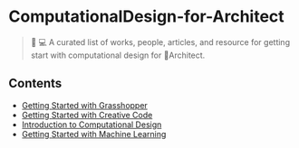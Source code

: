 # ComputationalDesign-for-Architect
> :robot: :computer: A curated list of works, people, articles, and resource for getting start with computational design for :construction_worker:Architect.

## Contents
- [Getting Started with Grasshopper](#Getting-started-Grasshopper)
- [Getting Started with Creative Code](#Getting-started-Creative-Code-:art:)
- [Introduction to Computational Design](#Introduction-to-Computational-Design)
- [Getting Started with Machine Learning](#Getting-started-Machine-Learning-:robot:)

